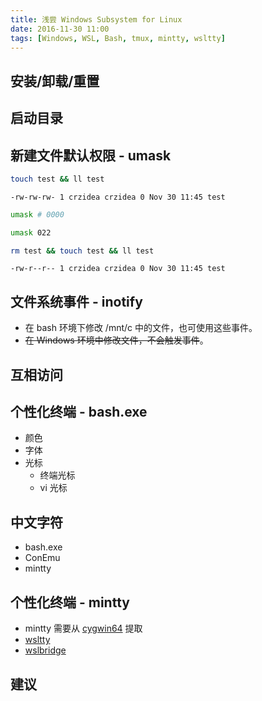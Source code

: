 ```yaml
---
title: 浅尝 Windows Subsystem for Linux
date: 2016-11-30 11:00
tags: [Windows, WSL, Bash, tmux, mintty, wsltty]
---
```


## 安装/卸载/重置

## 启动目录



## 新建文件默认权限 - umask

```sh
touch test && ll test
```

```
-rw-rw-rw- 1 crzidea crzidea 0 Nov 30 11:45 test
```

```sh
umask # 0000
```

```sh
umask 022
```

```sh
rm test && touch test && ll test
```

```
-rw-r--r-- 1 crzidea crzidea 0 Nov 30 11:45 test
```

## 文件系统事件 - inotify
	
- 在 bash 环境下修改 /mnt/c 中的文件，也可使用这些事件。
- ~~在 Windows 环境中修改文件，不会触发事件~~。

## 互相访问

## 个性化终端 - bash.exe

- 颜色
- 字体
- 光标
  - 终端光标
  - vi 光标

## 中文字符

- bash.exe
- ConEmu
- mintty

## 个性化终端 - mintty

- mintty 需要从 [cygwin64](cygwin64) 提取
- [wsltty](https://github.com/mintty/wsltty)
- [wslbridge](https://github.com/rprichard/wslbridge/releases)

## 建议
